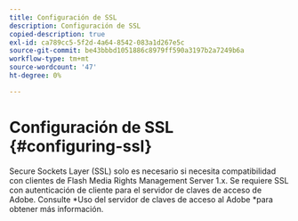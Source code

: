 ```yaml
---
title: Configuración de SSL
description: Configuración de SSL
copied-description: true
exl-id: ca789cc5-5f2d-4a64-8542-083a1d267e5c
source-git-commit: be43bbbd1051886c8979ff590a3197b2a7249b6a
workflow-type: tm+mt
source-wordcount: '47'
ht-degree: 0%

---
```


# Configuración de SSL {#configuring-ssl}

Secure Sockets Layer (SSL) solo es necesario si necesita compatibilidad con clientes de Flash Media Rights Management Server 1.x. Se requiere SSL con autenticación de cliente para el servidor de claves de acceso de Adobe. Consulte *Uso del servidor de claves de acceso al Adobe *para obtener más información.
